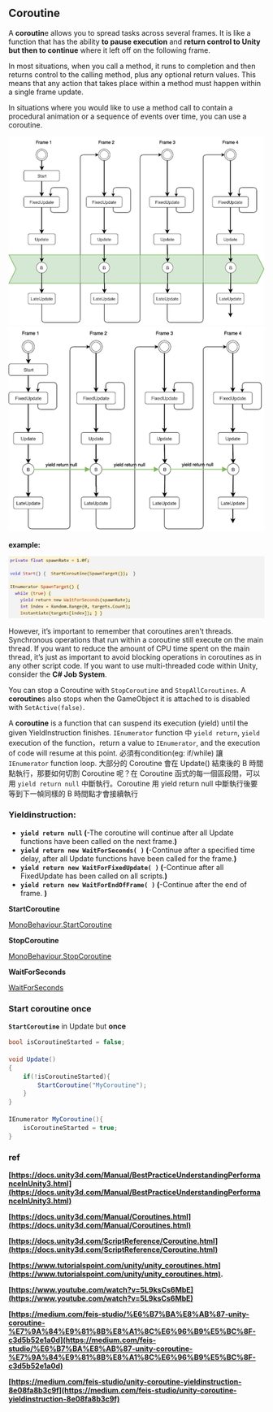 ## Coroutine

A **coroutin**e allows you to spread tasks across several frames. It is like a function that has the ability **to pause execution** and **return control to Unity but then to continue** where it left off on the following frame.

In most situations, when you call a method, it runs to completion and then returns control to the calling method, plus any optional return values. This means that any action that takes place within a method must happen within a single frame update.


In situations where you would like to use a method call to contain a procedural animation or a sequence of events over time, you can use a coroutine.

![](./coroutine1.png)
![](./coroutine2.png)

**example:**

![](./coroutine-example.png)


However, it’s important to remember that coroutines aren’t threads. Synchronous operations that run within a coroutine still execute on the main thread. If you want to reduce the amount of CPU time spent on the main thread, it’s just as important to avoid blocking operations in coroutines as in any other script code. If you want to use multi-threaded code within Unity, consider the **C# Job System**.


You can stop a Coroutine with `StopCoroutine` and `StopAllCoroutines`. A **coroutine**s also stops when the GameObject it is attached to is disabled with `SetActive(false)`.

A **coroutine** is a function that can suspend its execution (yield) until the given YieldInstruction finishes. `IEnumerator` function 中 `yield return`, `yield` execution of the function，return a value to `IEnumerator`, and the execution of code will resume at this point. 必須有condition(eg: if/while) 讓 `IEnumerator` function loop. 大部分的 Coroutine 會在 Update() 結束後的 B 時間點執行，那要如何切割 Coroutine 呢？在 Coroutine 函式的每一個區段間，可以用 `yield return null` 中斷執行。Coroutine 用 yield return null 中斷執行後要等到下一幀同樣的 B 時間點才會接續執行


### **Yieldinstruction:**

- **`yield return null` (**-The coroutine will continue after all Update functions have been called on the next frame.**)**
- **`yield return new WaitForSeconds( )` (**-Continue after a specified time delay, after all Update functions have been called for the frame.**)**
- **`yield return new WaitForFixedUpdate( )` (**-Continue after all FixedUpdate has been called on all scripts.**)**
- **`yield return new WaitForEndOfFrame( )` (**-Continue after the end of frame. **)**


**StartCoroutine**

[MonoBehaviour.StartCoroutine](https://docs.unity3d.com/ScriptReference/MonoBehaviour.StartCoroutine.html)

**StopCoroutine**

[MonoBehaviour.StopCoroutine](https://docs.unity3d.com/ScriptReference/MonoBehaviour.StopCoroutine.html)

**WaitForSeconds**

[WaitForSeconds](https://docs.unity3d.com/ScriptReference/WaitForSeconds.html)


### Start coroutine once

**`StartCoroutine`** in Update but **once**
```cs
bool isCoroutineStarted = false;

void Update()
{
    if(!isCoroutineStarted){
        StartCoroutine("MyCoroutine");
    }
}
 
IEnumerator MyCoroutine(){
    isCoroutineStarted = true;
}
```


### ref 
**[https://docs.unity3d.com/Manual/BestPracticeUnderstandingPerformanceInUnity3.html](https://docs.unity3d.com/Manual/BestPracticeUnderstandingPerformanceInUnity3.html)**

**[https://docs.unity3d.com/Manual/Coroutines.html](https://docs.unity3d.com/Manual/Coroutines.html)**

**[https://docs.unity3d.com/ScriptReference/Coroutine.html](https://docs.unity3d.com/ScriptReference/Coroutine.html)**

**[https://www.tutorialspoint.com/unity/unity_coroutines.htm](https://www.tutorialspoint.com/unity/unity_coroutines.htm).**

**[https://www.youtube.com/watch?v=5L9ksCs6MbE](https://www.youtube.com/watch?v=5L9ksCs6MbE)**

**[https://medium.com/feis-studio/%E6%B7%BA%E8%AB%87-unity-coroutine-%E7%9A%84%E9%81%8B%E8%A1%8C%E6%96%B9%E5%BC%8F-c3d5b52e1a0d](https://medium.com/feis-studio/%E6%B7%BA%E8%AB%87-unity-coroutine-%E7%9A%84%E9%81%8B%E8%A1%8C%E6%96%B9%E5%BC%8F-c3d5b52e1a0d)**

**[https://medium.com/feis-studio/unity-coroutine-yieldinstruction-8e08fa8b3c9f](https://medium.com/feis-studio/unity-coroutine-yieldinstruction-8e08fa8b3c9f)**
